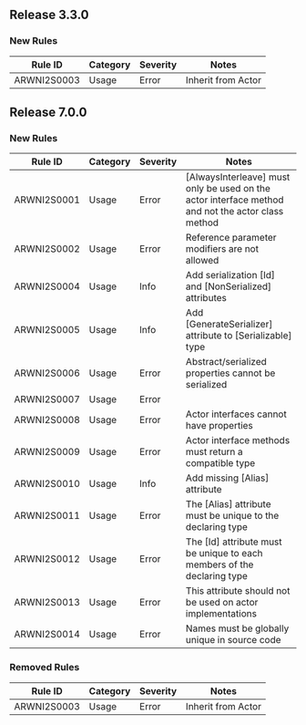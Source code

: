 ## Release 3.3.0

### New Rules

Rule ID | Category | Severity | Notes
--------|----------|----------|--------------------
ARWNI2S0003  | Usage   | Error  | Inherit from Actor

## Release 7.0.0

### New Rules

Rule ID | Category | Severity | Notes
--------|----------|----------|--------------------
ARWNI2S0001  | Usage   | Error  | [AlwaysInterleave] must only be used on the actor interface method and not the actor class method
ARWNI2S0002  | Usage   | Error  | Reference parameter modifiers are not allowed
ARWNI2S0004  | Usage   | Info   | Add serialization [Id] and [NonSerialized] attributes
ARWNI2S0005  | Usage   | Info   | Add [GenerateSerializer] attribute to [Serializable] type
ARWNI2S0006  | Usage   | Error  | Abstract/serialized properties cannot be serialized
ARWNI2S0007  | Usage   | Error  | 
ARWNI2S0008  | Usage   | Error  | Actor interfaces cannot have properties
ARWNI2S0009  | Usage   | Error  | Actor interface methods must return a compatible type
ARWNI2S0010  | Usage   | Info   | Add missing [Alias] attribute
ARWNI2S0011  | Usage   | Error  | The [Alias] attribute must be unique to the declaring type
ARWNI2S0012  | Usage   | Error  | The [Id] attribute must be unique to each members of the declaring type
ARWNI2S0013  | Usage   | Error  | This attribute should not be used on actor implementations
ARWNI2S0014  | Usage   | Error  | Names must be globally unique in source code

### Removed Rules

Rule ID | Category | Severity | Notes
--------|----------|----------|--------------------
ARWNI2S0003  | Usage   | Error  | Inherit from Actor